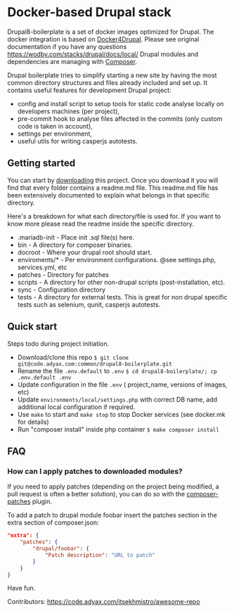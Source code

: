 # Docker-based Drupal stack

Drupal8-boilerplate is a set of docker images optimized for Drupal. 
The docker integration is based on [Docker4Drupal](https://github.com/wodby/docker4drupal).
Please see original documentation if you have any questions https://wodby.com/stacks/drupal/docs/local/ 
Drupal modules and dependencies are managing with [Composer](https://getcomposer.org/).

Drupal boilerplate tries to simplify starting a new site by having the most common
directory structures and files already included and set up. It contains useful features for development Drupal project:
* config and install script to setup tools for static code analyse locally
on developers machines (per project),
* pre-commit hook to analyse files affected in the commits
(only custom code is taken in account),
* settings per environment,
* useful utils for writing casperjs autotests.

## Getting started 
You can start by [downloading](https://code.adyax.com/common/drupal8-boilerplate/repository/archive.zip?ref=composer-based)
this project. Once you download it you will find that every folder contains a readme.md file.
This readme.md file has been extensively documented to explain what belongs
in that specific directory.

Here's a breakdown for what each directory/file is used for. If you want to know more please
read the readme inside the specific directory.

* .mariadb-init - Place init .sql file(s) here.
* bin - A directory for composer binaries.
* docroot - Where your drupal root should start.
* enviroments/* - Per environment configurations. @see settings.php, services.yml, etc
* patches - Directory for patches
* scripts -  A directory for other non-drupal scripts (post-installation, etc).
* sync - Configuration directory
* tests -  A directory for external tests. This is great for non drupal specific tests
 such as selenium, qunit, casperjs autotests.

## Quick start

Steps todo during project initiation.
* Download/clone this repo 
`$ git clone git@code.adyax.com:common/drupal8-boilerplate.git`
* Rename the file `.env.default` to `.env`
`$ cd drupal8-boilerplate/; cp .env.default .env`
* Update configuration in the file `.env` ( project_name, versions of images, etc)
* Update `environments/local/settings.php` with correct DB name, add additional local configuration if required.
* Use `make` to start and `make stop` to stop Docker services (see docker.mk for details)
* Run "composer install" inside php container
`$ make composer install`

## FAQ

### How can I apply patches to downloaded modules?

If you need to apply patches (depending on the project being modified, a pull request is often a better solution), you can do so with the [composer-patches](https://github.com/cweagans/composer-patches) plugin.

To add a patch to drupal module foobar insert the patches section in the extra section of composer.json:
```json
"extra": {
    "patches": {
        "drupal/foobar": {
            "Patch description": "URL to patch"
        }
    }
}
```

Have fun.

Contributors: https://code.adyax.com/itsekhmistro/awesome-repo
